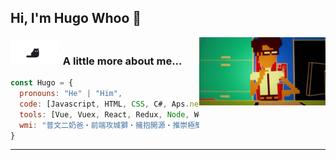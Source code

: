 
<h2> Hi, I'm Hugo Whoo 👋</h2>
<img align='right' src="images/coding.gif" width="40%">


### <img src="images/cat.gif" width="80"> A little more about me...  

```javascript
const Hugo = {
  pronouns: "He" | "Him",
  code: [Javascript, HTML, CSS, C#, Aps.net, Miniprogram],
  tools: [Vue, Vuex, React, Redux, Node, Webpack, Git, Antd, VSCode],
  wmi: "普文二奶爸・前端攻城獅・擁抱開源・推崇極簡・Apple Fans・痴迷健身房・夢想紋花臂・目標遊世界 :)"
}
```

---

<!--
[![Blog-in-chinese](icons/blog.png)](https://www.huzizi.com/)
[![Weibo-微博](icons/weibo.png)](https://www.weibo.com/cojis/)
[![Instagram](icons/instagram.png)](https://www.instagram.com/jirouzizi/)
[![Instagram](icons/twitter.png)](https://www.twitter.com/jirouzizi/)
-->
<!--
<p align="center">
 <a href="https://weibo.com/cojis"><img src="https://img.shields.io/website?color=e6172d&label=Weibo&style=for-the-badge&up_message=@%E8%83%A1%E8%87%AA%E8%87%AA&url=https%3A%2F%2Fweibo.com%2Fcojis" alt="微博" /></a>
 <a href="https://instagram.com/jirouzizi"><img src="https://img.shields.io/website?color=4285f4&label=Instagram&style=for-the-badge&up_message=@jirouzizi&url=https%3A%2F%2Fwww.instagram.com" alt="Instagram" /></a>
 <a href="https://twitter.com/jirouzizi"><img src="https://img.shields.io/website?color=e6172d&label=Twitter&style=for-the-badge&up_message=@jirouzizi&url=https%3A%2F%2Fwww.instagram.com" alt="Twitter" /></a>
</p>
-->



<!--
- 🔭 I’m currently working on ...
- 🌱 I’m currently learning ...
- 👯 I’m looking to collaborate on ...
- 🤔 I’m looking for help with ...
- 💬 Ask me about ...
- 📫 How to reach me: ...
- 😄 Pronouns: ...
- ⚡ Fun fact: ...
-->
